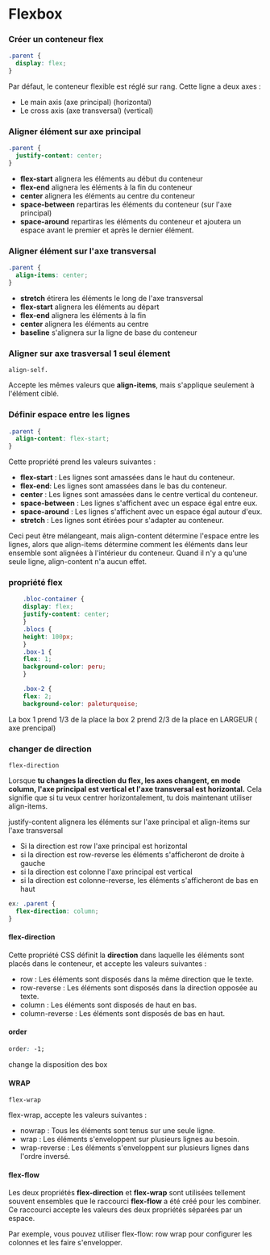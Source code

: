 # **Flexbox**

### **Créer un conteneur flex**

```css
.parent {
  display: flex;
}
```

Par défaut, le conteneur flexible est réglé sur rang. Cette ligne a deux axes :

- Le main axis (axe principal) (horizontal)
- Le cross axis (axe transversal) (vertical)

### **Aligner élément sur axe principal**

```css
.parent {
  justify-content: center;
}
```

- **flex-start** alignera les éléments au début du conteneur
- **flex-end** alignera les éléments à la fin du conteneur
- **center** alignera les éléments au centre du conteneur
- **space-between** repartiras les éléments du conteneur (sur l'axe principal)
- **space-around** repartiras les éléments du conteneur et ajoutera un espace avant le premier et après le dernier élément.

### **Aligner élément sur l'axe transversal**

```css
.parent {
  align-items: center;
}
```

- **stretch** étirera les éléments le long de l'axe transversal
- **flex-start** alignera les éléments au départ
- **flex-end** alignera les éléments à la fin
- **center** alignera les éléments au centre
- **baseline** s'alignera sur la ligne de base du conteneur

### **Aligner sur axe trasversal 1 seul élement**

    align-self.

Accepte les mêmes valeurs que **align-items**, mais s'applique seulement à l'élément ciblé.

### **Définir espace entre les lignes**

```css
.parent {
  align-content: flex-start;
}
```

Cette propriété prend les valeurs suivantes :

- **flex-start** : Les lignes sont amassées dans le haut du conteneur.
- **flex-end**: Les lignes sont amassées dans le bas du conteneur.
- **center** : Les lignes sont amassées dans le centre vertical du conteneur.
- **space-between** : Les lignes s'affichent avec un espace égal entre eux.
- **space-around** : Les lignes s'affichent avec un espace égal autour d'eux.
- **stretch** : Les lignes sont étirées pour s'adapter au conteneur.

Ceci peut être mélangeant, mais align-content détermine l'espace entre les lignes, alors que align-items détermine comment les éléments dans leur ensemble sont alignées à l'intérieur du conteneur. Quand il n'y a qu'une seule ligne, align-content n'a aucun effet.

### **propriété flex**

```css
    .bloc-container {
    display: flex;
    justify-content: center;
    }
    .blocs {
    height: 100px;
    }
    .box-1 {
    flex: 1;
    background-color: peru;
    }

    .box-2 {
    flex: 2;
    background-color: paleturquoise;
```

La box 1 prend 1/3 de la place la box 2 prend 2/3 de la place en LARGEUR ( axe prencipal)

### **changer de direction**

    flex-direction

Lorsque **tu changes la direction du flex, les axes changent, en mode column, l'axe principal est vertical et l'axe transversal est horizontal.**
Cela signifie que si tu veux centrer horizontalement, tu dois maintenant utiliser align-items.

justify-content alignera les éléments sur l'axe principal et align-items sur l'axe transversal

- Si la direction est row l'axe principal est horizontal
- si la direction est row-reverse les éléments s'afficheront de droite à gauche
- si la direction est colonne l'axe principal est vertical
- si la direction est colonne-reverse, les éléments s'afficheront de bas en haut

```css
ex: .parent {
  flex-direction: column;
}
```

#### **flex-direction**

Cette propriété CSS définit la **direction** dans laquelle les éléments sont placés dans le conteneur, et accepte les valeurs suivantes :

- row : Les éléments sont disposés dans la même direction que le texte.
- row-reverse : Les éléments sont disposés dans la direction opposée au texte.
- column : Les éléments sont disposés de haut en bas.
- column-reverse : Les éléments sont disposés de bas en haut.

#### **order**

```css
order: -1;
```

change la disposition des box

#### **WRAP**

    flex-wrap

flex-wrap, accepte les valeurs suivantes :

- nowrap : Tous les éléments sont tenus sur une seule ligne.
- wrap : Les éléments s'enveloppent sur plusieurs lignes au besoin.
- wrap-reverse : Les éléments s'enveloppent sur plusieurs lignes dans l'ordre inversé.

#### **flex-flow**

Les deux propriétés **flex-direction** et **flex-wrap** sont utilisées tellement souvent ensembles que le raccourci **flex-flow** a été créé pour les combiner. Ce raccourci accepte les valeurs des deux propriétés séparées par un espace.

Par exemple, vous pouvez utiliser flex-flow: row wrap pour configurer les colonnes et les faire s'envelopper.
